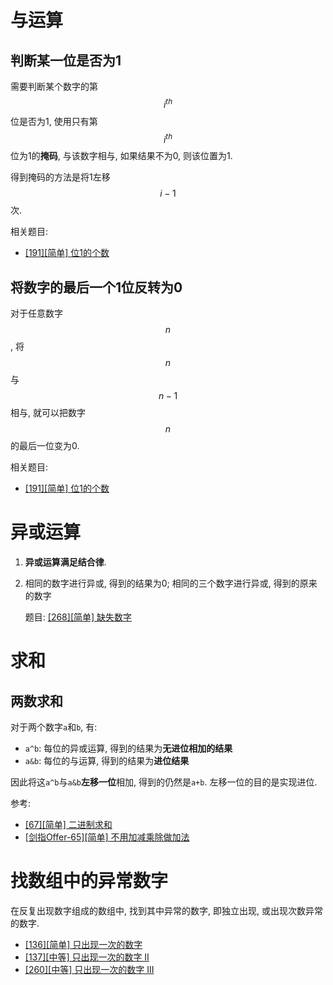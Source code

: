 # 与运算

## 判断某一位是否为1

需要判断某个数字的第$$i^{th}$$位是否为1, 使用只有第$$i^{th}$$位为1的**掩码**, 与该数字相与, 如果结果不为0, 则该位置为1.

得到掩码的方法是将1左移$$i-1$$次.

相关题目:

- [[191][简单] 位1的个数](/Algorithm/位运算/191-位1的个数.md)

## 将数字的最后一个1位反转为0

对于任意数字$$n$$, 将$$n$$与$$n-1$$相与, 就可以把数字$$n$$的最后一位变为0.

相关题目:

- [[191][简单] 位1的个数](/Algorithm/位运算/191-位1的个数.md)

# 异或运算

1. **异或运算满足结合律**.

2. 相同的数字进行异或, 得到的结果为0; 相同的三个数字进行异或, 得到的原来的数字

    题目: [[268][简单] 缺失数字](/Algorithm/位运算/268-缺失数字.md)

# 求和

## 两数求和

对于两个数字`a`和`b`, 有:

- `a^b`: 每位的异或运算, 得到的结果为**无进位相加的结果**
- `a&b`: 每位的与运算, 得到的结果为**进位结果**

因此将这`a^b`与`a&b`**左移一位**相加, 得到的仍然是`a+b`. 左移一位的目的是实现进位.

参考:

- [[67][简单] 二进制求和](/Algorithm/字符串/67-二进制求和.md)
- [[剑指Offer-65][简单] 不用加减乘除做加法](/Algorithm/位运算/剑指Offer-65-不用加减乘除做加法.md)

# 找数组中的异常数字

在反复出现数字组成的数组中, 找到其中异常的数字, 即独立出现, 或出现次数异常的数字.

- [[136][简单] 只出现一次的数字](/Algorithm/位运算/136-只出现一次的数字.md)
- [[137][中等] 只出现一次的数字 II](/Algorithm/位运算/137-只出现一次的数字-II.md)
- [[260][中等] 只出现一次的数字 III](/Algorithm/位运算/260-只出现一次的数字-III.md)
